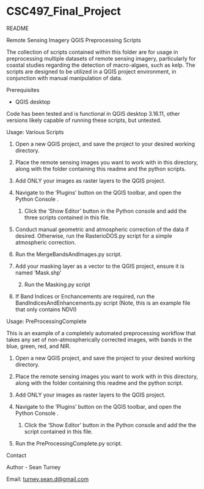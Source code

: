 # CSC497_Final_Project
README


Remote Sensing Imagery QGIS Preprocessing Scripts


The collection of scripts contained within this folder are for usage in preprocessing multiple datasets of remote sensing imagery, particularly for coastal studies regarding the detection of macro-algaes, such as kelp. The scripts are designed to be utilized in a QGIS project environment, in conjunction with manual manipulation of data.


Prerequisites


* QGIS desktop


Code has been tested and is functional in QGIS desktop 3.16.11, other versions likely capable of running these scripts, but untested.


Usage: Various Scripts


1. Open a new QGIS project, and save the project to your desired working directory.


2. Place the remote sensing images you want to work with in this directory, along with the folder containing this readme and the python scripts.


3. Add ONLY your images as raster layers to the QGIS project.


4. Navigate to the ‘Plugins’ button on the QGIS toolbar, and open the Python Console .


   1. Click the ‘Show Editor’ button in the Python console and add the three scripts contained in this file.


5.  Conduct manual geometric and atmospheric correction of the data if desired. Otherwise, run the RasterioDOS.py script for a simple atmospheric correction.


6. Run the MergeBandsAndImages.py script.


7. Add your masking layer as a vector to the QGIS project, ensure it is named ‘Mask.shp’


   2. Run the Masking.py script


8. If Band Indices or Enchancements are required, run the BandIndicesAndEnhancements.py script (Note, this is an example file that only contains NDVI)


Usage: PreProcessingComplete


This is an example of a completely automated preprocessing workflow that takes any set of non-atmospherically corrected images, with bands in the blue, green, red, and NIR.


1. Open a new QGIS project, and save the project to your desired working directory.


2. Place the remote sensing images you want to work with in this directory, along with the folder containing this readme and the python script.


3. Add ONLY your images as raster layers to the QGIS project.


4. Navigate to the ‘Plugins’ button on the QGIS toolbar, and open the Python Console .


   1. Click the ‘Show Editor’ button in the Python console and add the the script contained in this file.


5. Run the PreProcessingComplete.py script.


Contact


Author - Sean Turney

Email: turney.sean.d@gmail.com
